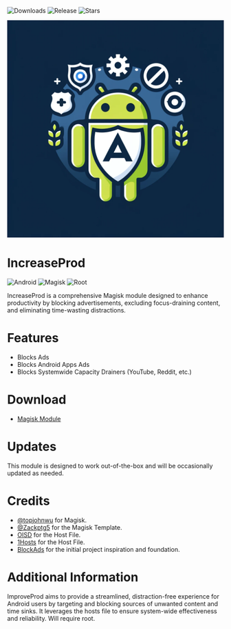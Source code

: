 ![Downloads](https://img.shields.io/github/downloads/r-neuschulz/IncreaseProd/total?color=green&style=for-the-badge)
![Release](https://img.shields.io/github/v/release/r-neuschulz/IncreaseProd?style=for-the-badge)
![Stars](https://img.shields.io/github/stars/r-neuschulz/IncreaseProd?style=for-the-badge)

<p align="center">
  <img src="logo.png">
</p>

# IncreaseProd

![Android](https://img.shields.io/badge/Android-3DDC84?style=for-the-badge&logo=android&logoColor=white)
![Magisk](https://img.shields.io/badge/Magisk-8A2BE2?style=for-the-badge&logo=magisk&logoColor=white)
![Root](https://img.shields.io/badge/Root-ff0000?style=for-the-badge&logo=superuser&logoColor=white)

IncreaseProd is a comprehensive Magisk module designed to enhance productivity by blocking advertisements, excluding focus-draining content, and eliminating time-wasting distractions.


# Features

- Blocks Ads
- Blocks Android Apps Ads
- Blocks Systemwide Capacity Drainers (YouTube, Reddit, etc.)

# Download

- [Magisk Module](https://github.com/r-neuschulz/IncreaseProd/releases)

# Updates

This module is designed to work out-of-the-box and will be occasionally updated as needed.

# Credits

- [@topjohnwu](https://github.com/topjohnwu) for Magisk.
- [@Zackptg5](https://github.com/Zackptg5/MMT-Extended) for the Magisk Template.
- [OISD](https://oisd.nl/) for the Host File.
- [1Hosts](https://github.com/badmojr/1Hosts) for the Host File.
- [BlockAds](https://github.com/pantsufan/BlockAds) for the initial project inspiration and foundation.


# Additional Information

ImproveProd aims to provide a streamlined, distraction-free experience for Android users by targeting and blocking sources of unwanted content and time sinks. It leverages the hosts file to ensure system-wide effectiveness and reliability. Will require root. 
